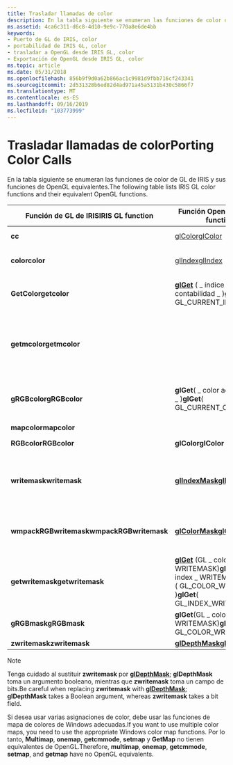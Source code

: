 ```yaml
---
title: Trasladar llamadas de color
description: En la tabla siguiente se enumeran las funciones de color de GL de IRIS y sus funciones de OpenGL equivalentes.
ms.assetid: 4ca6c311-d6c8-4d10-9e9c-770a8e6de4bb
keywords:
- Puerto de GL de IRIS, color
- portabilidad de IRIS GL, color
- trasladar a OpenGL desde IRIS GL, color
- Exportación de OpenGL desde IRIS GL, color
ms.topic: article
ms.date: 05/31/2018
ms.openlocfilehash: 856b9f9d0a62b866ac1c9981d9fbb716cf243341
ms.sourcegitcommit: 2d531328b6ed82d4ad971a45a5131b430c5866f7
ms.translationtype: MT
ms.contentlocale: es-ES
ms.lasthandoff: 09/16/2019
ms.locfileid: "103773999"
---
```

# <a name="porting-color-calls"></a><span data-ttu-id="c930a-107">Trasladar llamadas de color</span><span class="sxs-lookup"><span data-stu-id="c930a-107">Porting Color Calls</span></span>

<span data-ttu-id="c930a-108">En la tabla siguiente se enumeran las funciones de color de GL de IRIS y sus funciones de OpenGL equivalentes.</span><span class="sxs-lookup"><span data-stu-id="c930a-108">The following table lists IRIS GL color functions and their equivalent OpenGL functions.</span></span>



| <span data-ttu-id="c930a-109">Función de GL de IRIS</span><span class="sxs-lookup"><span data-stu-id="c930a-109">IRIS GL function</span></span>                  | <span data-ttu-id="c930a-110">Función OpenGL</span><span class="sxs-lookup"><span data-stu-id="c930a-110">OpenGL function</span></span>                                                                                                                               | <span data-ttu-id="c930a-111">Significado</span><span class="sxs-lookup"><span data-stu-id="c930a-111">Meaning</span></span>                                              |
|-----------------------------------|-----------------------------------------------------------------------------------------------------------------------------------------------|------------------------------------------------------|
| <span data-ttu-id="c930a-112">**c**</span><span class="sxs-lookup"><span data-stu-id="c930a-112">**c**</span></span>                             | [<span data-ttu-id="c930a-113">glColor</span><span class="sxs-lookup"><span data-stu-id="c930a-113">glColor</span></span>](glcolor-functions.md)                                                                                                              | <span data-ttu-id="c930a-114">Establece el color RGB.</span><span class="sxs-lookup"><span data-stu-id="c930a-114">Sets RGB color.</span></span>                                      |
| <span data-ttu-id="c930a-115">**color**</span><span class="sxs-lookup"><span data-stu-id="c930a-115">**color**</span></span>                         | [<span data-ttu-id="c930a-116">glIndex</span><span class="sxs-lookup"><span data-stu-id="c930a-116">glIndex</span></span>](glindex-functions.md)                                                                                                              | <span data-ttu-id="c930a-117">Establece el índice de color.</span><span class="sxs-lookup"><span data-stu-id="c930a-117">Sets the color index.</span></span>                                |
| <span data-ttu-id="c930a-118">**GetColor**</span><span class="sxs-lookup"><span data-stu-id="c930a-118">**getcolor**</span></span>                      | <span data-ttu-id="c930a-119">[**glGet**](glgetbooleanv--glgetdoublev--glgetfloatv--glgetintegerv.md) ( \_ índice actual de contabilidad \_ )</span><span class="sxs-lookup"><span data-stu-id="c930a-119">[**glGet**](glgetbooleanv--glgetdoublev--glgetfloatv--glgetintegerv.md) ( GL\_CURRENT\_INDEX )</span></span>                                               | <span data-ttu-id="c930a-120">Devuelve el índice de color actual.</span><span class="sxs-lookup"><span data-stu-id="c930a-120">Returns the current color index.</span></span>                     |
| <span data-ttu-id="c930a-121">**getmcolor**</span><span class="sxs-lookup"><span data-stu-id="c930a-121">**getmcolor**</span></span>                     |                                                                                                                                               | <span data-ttu-id="c930a-122">Obtiene una copia de los valores RGB para una entrada de mapa de color.</span><span class="sxs-lookup"><span data-stu-id="c930a-122">Gets a copy of the RGB values for a color map entry.</span></span> |
| <span data-ttu-id="c930a-123">**gRGBcolor**</span><span class="sxs-lookup"><span data-stu-id="c930a-123">**gRGBcolor**</span></span>                     | <span data-ttu-id="c930a-124">**glGet**( \_ color actual de GL \_ )</span><span class="sxs-lookup"><span data-stu-id="c930a-124">**glGet**( GL\_CURRENT\_COLOR )</span></span>                                                                                                               | <span data-ttu-id="c930a-125">Obtiene los valores de color RGB actuales.</span><span class="sxs-lookup"><span data-stu-id="c930a-125">Gets the current RGB color values.</span></span>                   |
| <span data-ttu-id="c930a-126">**mapcolor**</span><span class="sxs-lookup"><span data-stu-id="c930a-126">**mapcolor**</span></span>                      |                                                                                                                                               |                                                      |
| <span data-ttu-id="c930a-127">**RGBcolor**</span><span class="sxs-lookup"><span data-stu-id="c930a-127">**RGBcolor**</span></span>                      | <span data-ttu-id="c930a-128">**glColor**</span><span class="sxs-lookup"><span data-stu-id="c930a-128">**glColor**</span></span>                                                                                                                                   | <span data-ttu-id="c930a-129">Establece el color RGB.</span><span class="sxs-lookup"><span data-stu-id="c930a-129">Sets RGB color.</span></span>                                      |
| <span data-ttu-id="c930a-130">**writemask**</span><span class="sxs-lookup"><span data-stu-id="c930a-130">**writemask**</span></span>                     | [<span data-ttu-id="c930a-131">**glIndexMask**</span><span class="sxs-lookup"><span data-stu-id="c930a-131">**glIndexMask**</span></span>](glindexmask.md)                                                                                                            | <span data-ttu-id="c930a-132">Establece la máscara de color del modo de índice de color.</span><span class="sxs-lookup"><span data-stu-id="c930a-132">Sets the color-index mode color mask.</span></span>                |
| <span data-ttu-id="c930a-133">**wmpackRGBwritemask**</span><span class="sxs-lookup"><span data-stu-id="c930a-133">**wmpackRGBwritemask**</span></span><br/> | [<span data-ttu-id="c930a-134">**glColorMask**</span><span class="sxs-lookup"><span data-stu-id="c930a-134">**glColorMask**</span></span>](glcolormask.md)                                                                                                            | <span data-ttu-id="c930a-135">Establece la máscara del modo de color RGB.</span><span class="sxs-lookup"><span data-stu-id="c930a-135">Sets the RGB color mode mask.</span></span>                        |
| <span data-ttu-id="c930a-136">**getwritemask**</span><span class="sxs-lookup"><span data-stu-id="c930a-136">**getwritemask**</span></span>                  | <span data-ttu-id="c930a-137">[**glGet**](glgetbooleanv--glgetdoublev--glgetfloatv--glgetintegerv.md) (GL \_ color \_ WRITEMASK)**glGet**(GL \_ index \_ WRITEMASK)</span><span class="sxs-lookup"><span data-stu-id="c930a-137">[**glGet**](glgetbooleanv--glgetdoublev--glgetfloatv--glgetintegerv.md) ( GL\_COLOR\_WRITEMASK )**glGet**( GL\_INDEX\_WRITEMASK )</span></span><br/> | <span data-ttu-id="c930a-138">Obtiene la máscara de color.</span><span class="sxs-lookup"><span data-stu-id="c930a-138">Gets the color mask.</span></span>                                 |
| <span data-ttu-id="c930a-139">**gRGBmask**</span><span class="sxs-lookup"><span data-stu-id="c930a-139">**gRGBmask**</span></span>                      | <span data-ttu-id="c930a-140">**glGet**(GL \_ color \_ WRITEMASK)</span><span class="sxs-lookup"><span data-stu-id="c930a-140">**glGet**( GL\_COLOR\_WRITEMASK )</span></span>                                                                                                             | <span data-ttu-id="c930a-141">Obtiene la máscara de color.</span><span class="sxs-lookup"><span data-stu-id="c930a-141">Gets the color mask.</span></span>                                 |
| <span data-ttu-id="c930a-142">**zwritemask**</span><span class="sxs-lookup"><span data-stu-id="c930a-142">**zwritemask**</span></span>                    | [<span data-ttu-id="c930a-143">**glDepthMask**</span><span class="sxs-lookup"><span data-stu-id="c930a-143">**glDepthMask**</span></span>](gldepthmask.md)                                                                                                            |                                                      |



 

> [!Note]
>
> <span data-ttu-id="c930a-144">Tenga cuidado al sustituir **zwritemask** por [**glDepthMask**](gldepthmask.md); **glDepthMask** toma un argumento booleano, mientras que **zwritemask** toma un campo de bits.</span><span class="sxs-lookup"><span data-stu-id="c930a-144">Be careful when replacing **zwritemask** with [**glDepthMask**](gldepthmask.md); **glDepthMask** takes a Boolean argument, whereas **zwritemask** takes a bit field.</span></span>

 

<span data-ttu-id="c930a-145">Si desea usar varias asignaciones de color, debe usar las funciones de mapa de colores de Windows adecuadas.</span><span class="sxs-lookup"><span data-stu-id="c930a-145">If you want to use multiple color maps, you need to use the appropriate Windows color map functions.</span></span> <span data-ttu-id="c930a-146">Por lo tanto, **Multimap**, **onemap**, **getcmmode**, **setmap** y **GetMap** no tienen equivalentes de OpenGL.</span><span class="sxs-lookup"><span data-stu-id="c930a-146">Therefore, **multimap**, **onemap**, **getcmmode**, **setmap**, and **getmap** have no OpenGL equivalents.</span></span>

 

 





